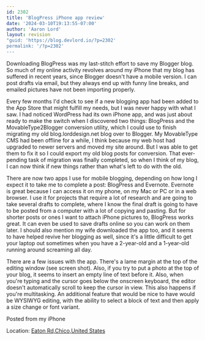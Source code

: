 ```yaml
---
id: 2302
title: 'BlogPress iPhone app review'
date: '2024-03-10T19:13:55-07:00'
author: 'Aaron Lord'
layout: revision
"guid: 'https://blog.devlord.io/?p=2302'
permalink: '/?p=2302'
---
```


<div class="separator" style="clear:both;text-align:center;"><img src="http://lh5.ggpht.com/_OZWxOfjIgdA/TdhmX3nZ7dI/AAAAAAAAJh0/4NYVZgtkxZ4/s1600/iphone_photo.jpg" alt="" border="0" /></div>
Downloading BlogPress was my last-stitch effort to save my Blogger blog. So much of my online activity revolves around my iPhone that my blog has suffered in recent years, since Blogger doesn't have a mobile version. I can post drafts via email, but they always end up with funny line breaks, and emailed pictures have not been importing properly.

Every few months I'd check to see if a new blogging app had been added to the App Store that might fulfill my needs, but I was never happy with what I saw. I had noticed WordPress had its own iPhone app, and was just about ready to make the switch when I discovered two things: BlogPress and the MovableType2Blogger conversion utility, which I could use to finish migrating my old blog.lorddesign.net blog over to Blogger. My MovableType CMS had been offline for a while, I think because my web host had upgraded to newer servers and moved my site around. But I was able to get them to fix it so I could export my old blog posts for conversion. That ever-pending task of migration was finally completed, so when I think of my blog, I can now think if new things rather than what's left to do with the old.

There are now two apps I use for mobile blogging, depending on how long I expect it to take me to complete a post: BlogPress and Evernote. Evernote is great because I can access it on my phone, on my Mac or PC or in a web browser. I use it for projects that require a lot of research and are going to take several drafts to complete, where I know the final draft is going to have to be posted from a computer with a lot of copying and pasting. But for shorter posts or ones I want to attach iPhone pictures to, BlogPress works great. It can even be used to save drafts online so you can work on them later. I should also mention my wife downloaded the app too, and it seems to have helped revive her blogging as well, since it's a little difficult to get your laptop out sometimes when you have a 2-year-old and a 1-year-old running around screaming all day.

There are a few issues with the app. There's a lame margin at the top of the editing window (see screen shot). Also, if you try to put a photo at the top of your blog, it seems to insert an empty line of text before it. Also, when you're typing and the cursor goes below the onscreen keyboard, the editor doesn't automatically scroll to keep the cursor in view. This also happens if you're multitasking. An additional feature that would be nice to have would be WYSIWYG editing, with the ability to select a block of text and then apply a size change or font variant.

Posted from my iPhone
<div class="blogpress_location">Location: <a href="http://maps.google.com/maps?q=Eaton%20Rd,Chico,United%20States%4039.768513%2C-121.831228&amp;z=10">Eaton Rd,Chico,United States</a></div>